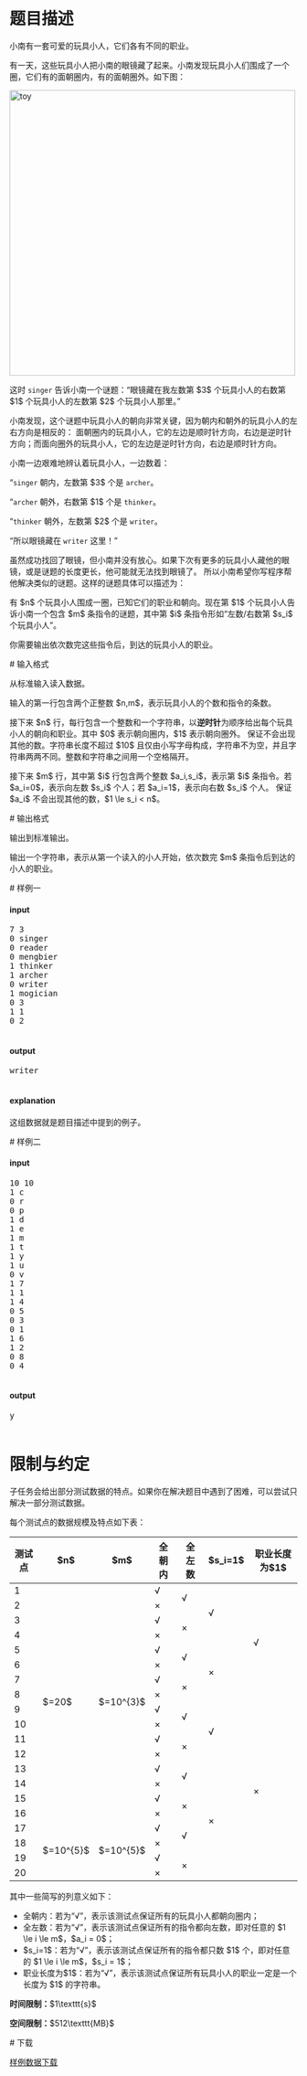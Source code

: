 # 题目描述

<p>小南有一套可爱的玩具小人，它们各有不同的职业。</p>
<p>有一天，这些玩具小人把小南的眼镜藏了起来。小南发现玩具小人们围成了一个圈，它们有的面朝圈内，有的面朝圈外。如下图：</p>
<p><img class="img-responsive center-block" src="source/uoj/260/img/aHR0cDovL2ltZy51b2ouYWMvcHJvYmxlbS8yNjAvdG95LnBuZw==.png" alt="toy" style="width:500px;"/></p>
<p>这时 <code>singer</code> 告诉小南一个谜题：“眼镜藏在我左数第 $3$ 个玩具小人的右数第 $1$ 个玩具小人的左数第 $2$ 个玩具小人那里。”</p>
<p>小南发现，这个谜题中玩具小人的朝向非常关键，因为朝内和朝外的玩具小人的左右方向是相反的：
面朝圈内的玩具小人，它的左边是顺时针方向，右边是逆时针方向；而面向圈外的玩具小人，它的左边是逆时针方向，右边是顺时针方向。</p>
<p>小南一边艰难地辨认着玩具小人，一边数着：</p>
<p>“<code>singer</code> 朝内，左数第 $3$ 个是 <code>archer</code>。</p>
<p>“<code>archer</code> 朝外，右数第 $1$ 个是 <code>thinker</code>。</p>
<p>“<code>thinker</code> 朝外，左数第 $2$ 个是 <code>writer</code>。</p>
<p>“所以眼镜藏在 <code>writer</code> 这里！”</p>
<p>虽然成功找回了眼镜，但小南并没有放心。如果下次有更多的玩具小人藏他的眼镜，或是谜题的长度更长，他可能就无法找到眼镜了。
所以小南希望你写程序帮他解决类似的谜题。这样的谜题具体可以描述为：</p>
<p>有 $n$ 个玩具小人围成一圈，已知它们的职业和朝向。现在第 $1$ 个玩具小人告诉小南一个包含 $m$ 条指令的谜题，其中第 $i$ 条指令形如“左数/右数第 $s_i$ 个玩具小人”。</p>
<p>你需要输出依次数完这些指令后，到达的玩具小人的职业。</p>
# 输入格式


<p>从标准输入读入数据。</p>
<p>输入的第一行包含两个正整数 $n,m$，表示玩具小人的个数和指令的条数。</p>
<p>接下来 $n$ 行，每行包含一个整数和一个字符串，以<strong>逆时针</strong>为顺序给出每个玩具小人的朝向和职业。其中 $0$ 表示朝向圈内，$1$ 表示朝向圈外。
保证不会出现其他的数。字符串长度不超过 $10$ 且仅由小写字母构成，字符串不为空，并且字符串两两不同。整数和字符串之间用一个空格隔开。</p>
<p>接下来 $m$ 行，其中第 $i$ 行包含两个整数 $a_i,s_i$，表示第 $i$ 条指令。若 $a_i=0$，表示向左数 $s_i$ 个人；若 $a_i=1$，表示向右数 $s_i$ 个人。
保证 $a_i$ 不会出现其他的数，$1 \le s_i &lt; n$。</p>
# 输出格式


<p>输出到标准输出。</p>
<p>输出一个字符串，表示从第一个读入的小人开始，依次数完 $m$ 条指令后到达的小人的职业。</p>
# 样例一


<h4>input</h4>
<pre>7 3
0 singer
0 reader
0 mengbier
1 thinker
1 archer
0 writer
1 mogician
0 3
1 1
0 2

</pre>


<h4>output</h4>
<pre>writer

</pre>

<h4>explanation</h4>
<p>这组数据就是题目描述中提到的例子。</p>
# 样例二


<h4>input</h4>
<pre>10 10
1 c
0 r
0 p
1 d
1 e
1 m
1 t
1 y
1 u
0 v
1 7
1 1
1 4
0 5
0 3
0 1
1 6
1 2
0 8
0 4

</pre>


<h4>output</h4>
<pre>y

</pre>

# 限制与约定


<p>子任务会给出部分测试数据的特点。如果你在解决题目中遇到了困难，可以尝试只解决一部分测试数据。</p>
<p>每个测试点的数据规模及特点如下表：</p>
<div class="table-responsive">
<table class="table table-bordered table-text-center table-vertical-middle"><thead><tr><th rowspan="1">测试点</th><th rowspan="1">$n$</th><th rowspan="1">$m$</th><th rowspan="1">全朝内</th><th rowspan="1">全左数</th><th rowspan="1">$s_i=1$</th><th rowspan="1">职业长度为$1$</th></tr></thead><tbody><tr><td rowspan="1">1</td><td rowspan="16">$=20$</td><td rowspan="16">$=10^{3}$</td><td rowspan="1">√</td><td rowspan="2">√</td><td rowspan="4">√</td><td rowspan="8">√</td></tr><tr><td rowspan="1">2</td><td rowspan="1">×</td></tr><tr><td rowspan="1">3</td><td rowspan="1">√</td><td rowspan="2">×</td></tr><tr><td rowspan="1">4</td><td rowspan="1">×</td></tr><tr><td rowspan="1">5</td><td rowspan="1">√</td><td rowspan="2">√</td><td rowspan="4">×</td></tr><tr><td rowspan="1">6</td><td rowspan="1">×</td></tr><tr><td rowspan="1">7</td><td rowspan="1">√</td><td rowspan="2">×</td></tr><tr><td rowspan="1">8</td><td rowspan="1">×</td></tr><tr><td rowspan="1">9</td><td rowspan="1">√</td><td rowspan="2">√</td><td rowspan="4">√</td><td rowspan="12">×</td></tr><tr><td rowspan="1">10</td><td rowspan="1">×</td></tr><tr><td rowspan="1">11</td><td rowspan="1">√</td><td rowspan="2">×</td></tr><tr><td rowspan="1">12</td><td rowspan="1">×</td></tr><tr><td rowspan="1">13</td><td rowspan="1">√</td><td rowspan="2">√</td><td rowspan="8">×</td></tr><tr><td rowspan="1">14</td><td rowspan="1">×</td></tr><tr><td rowspan="1">15</td><td rowspan="1">√</td><td rowspan="2">×</td></tr><tr><td rowspan="1">16</td><td rowspan="1">×</td></tr><tr><td rowspan="1">17</td><td rowspan="4">$=10^{5}$</td><td rowspan="4">$=10^{5}$</td><td rowspan="1">√</td><td rowspan="2">√</td></tr><tr><td rowspan="1">18</td><td rowspan="1">×</td></tr><tr><td rowspan="1">19</td><td rowspan="1">√</td><td rowspan="2">×</td></tr><tr><td rowspan="1">20</td><td rowspan="1">×</td></tr></tbody></table></div> 

<p>其中一些简写的列意义如下：</p>
<ul><li>全朝内：若为“√”，表示该测试点保证所有的玩具小人都朝向圈内；</li>
<li>全左数：若为“√”，表示该测试点保证所有的指令都向左数，即对任意的 $1 \le i \le m$，$a_i = 0$；</li>
<li>$s_i=1$：若为“√”，表示该测试点保证所有的指令都只数 $1$ 个，即对任意的 $1 \le i \le m$，$s_i = 1$；</li>
<li>职业长度为$1$：若为“√”，表示该测试点保证所有玩具小人的职业一定是一个长度为 $1$ 的字符串。</li>
</ul><p><strong>时间限制：</strong>$1\texttt{s}$</p>
<p><strong>空间限制：</strong>$512\texttt{MB}$</p>
# 下载


<p><a href="/download.php?type=problem&amp;id=260">样例数据下载</a></p>
